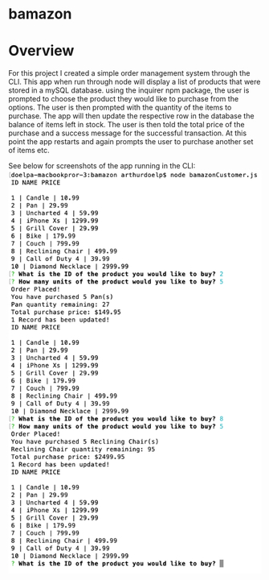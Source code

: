 # bamazon

# Overview

For this project I created a simple order management system through the CLI.  This app when run through node will display a list of products that were stored in a mySQL database. using the inquirer npm package, the user is prompted to choose the product they would like to purchase from the options.  The user is then prompted with the quantity of the items to purchase.  The app will then update the respective row in the database the balance of items left in stock.  The user is then told the total price of the purchase and a success message for the successful transaction.  At this point the app restarts and again prompts the user to purchase another set of items etc.

See below for screenshots of the app running in the CLI:
<img src="./screenshot.png" alt="Screenshot of program running in CLI">